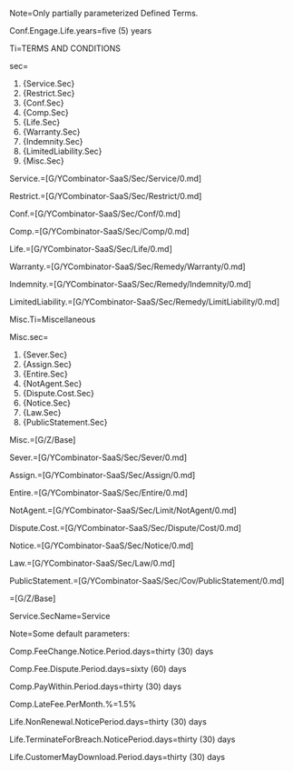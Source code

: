 Note=Only partially parameterized Defined Terms.

Conf.Engage.Life.years=five (5) years

Ti=TERMS AND CONDITIONS 

sec=<ol class="secs-and"><li>{Service.Sec}</li><li>{Restrict.Sec}</li><li>{Conf.Sec}</li><li>{Comp.Sec}</li><li>{Life.Sec}</li><li>{Warranty.Sec}</li><li>{Indemnity.Sec}</li><li>{LimitedLiability.Sec}</li><li>{Misc.Sec}</li></ol>

Service.=[G/YCombinator-SaaS/Sec/Service/0.md]

Restrict.=[G/YCombinator-SaaS/Sec/Restrict/0.md]

Conf.=[G/YCombinator-SaaS/Sec/Conf/0.md]

Comp.=[G/YCombinator-SaaS/Sec/Comp/0.md]

Life.=[G/YCombinator-SaaS/Sec/Life/0.md]

Warranty.=[G/YCombinator-SaaS/Sec/Remedy/Warranty/0.md]

Indemnity.=[G/YCombinator-SaaS/Sec/Remedy/Indemnity/0.md]

LimitedLiability.=[G/YCombinator-SaaS/Sec/Remedy/LimitLiability/0.md]

Misc.Ti=Miscellaneous

Misc.sec=<ol class="secs-and"><li>{Sever.Sec}</li><li>{Assign.Sec}</li><li>{Entire.Sec}</li><li>{NotAgent.Sec}</li><li>{Dispute.Cost.Sec}</li><li>{Notice.Sec}</li><li>{Law.Sec}</li><li>{PublicStatement.Sec}</li></ol>

Misc.=[G/Z/Base]

Sever.=[G/YCombinator-SaaS/Sec/Sever/0.md]

Assign.=[G/YCombinator-SaaS/Sec/Assign/0.md]

Entire.=[G/YCombinator-SaaS/Sec/Entire/0.md]

NotAgent.=[G/YCombinator-SaaS/Sec/Limit/NotAgent/0.md]

Dispute.Cost.=[G/YCombinator-SaaS/Sec/Dispute/Cost/0.md]

Notice.=[G/YCombinator-SaaS/Sec/Notice/0.md]

Law.=[G/YCombinator-SaaS/Sec/Law/0.md]

PublicStatement.=[G/YCombinator-SaaS/Sec/Cov/PublicStatement/0.md]

=[G/Z/Base]

Service.SecName=Service

Note=Some default parameters:

Comp.FeeChange.Notice.Period.days=thirty (30) days

Comp.Fee.Dispute.Period.days=sixty (60) days

Comp.PayWithin.Period.days=thirty (30) days

Comp.LateFee.PerMonth.%=1.5%

Life.NonRenewal.NoticePeriod.days=thirty (30) days

Life.TerminateForBreach.NoticePeriod.days=thirty (30) days

Life.CustomerMayDownload.Period.days=thirty (30) days